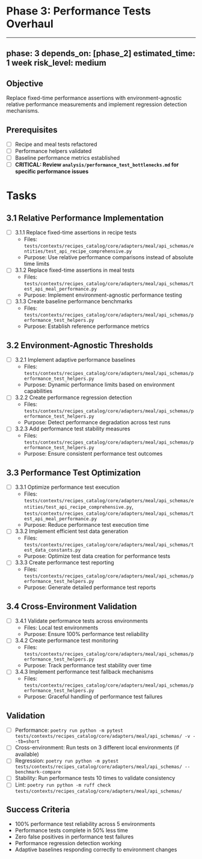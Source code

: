 # Phase 3: Performance Tests Overhaul

---
phase: 3
depends_on: [phase_2]
estimated_time: 1 week
risk_level: medium
---

## Objective
Replace fixed-time performance assertions with environment-agnostic relative performance measurements and implement regression detection mechanisms.

## Prerequisites
- [ ] Recipe and meal tests refactored
- [ ] Performance helpers validated
- [ ] Baseline performance metrics established
- [ ] **CRITICAL: Review `analysis/performance_test_bottlenecks.md` for specific performance issues**

# Tasks

## 3.1 Relative Performance Implementation
- [ ] 3.1.1 Replace fixed-time assertions in recipe tests
  - Files: `tests/contexts/recipes_catalog/core/adapters/meal/api_schemas/entities/test_api_recipe_comprehensive.py`
  - Purpose: Use relative performance comparisons instead of absolute time limits
- [ ] 3.1.2 Replace fixed-time assertions in meal tests
  - Files: `tests/contexts/recipes_catalog/core/adapters/meal/api_schemas/test_api_meal_performance.py`
  - Purpose: Implement environment-agnostic performance testing
- [ ] 3.1.3 Create baseline performance benchmarks
  - Files: `tests/contexts/recipes_catalog/core/adapters/meal/api_schemas/performance_test_helpers.py`
  - Purpose: Establish reference performance metrics

## 3.2 Environment-Agnostic Thresholds
- [ ] 3.2.1 Implement adaptive performance baselines
  - Files: `tests/contexts/recipes_catalog/core/adapters/meal/api_schemas/performance_test_helpers.py`
  - Purpose: Dynamic performance limits based on environment capabilities
- [ ] 3.2.2 Create performance regression detection
  - Files: `tests/contexts/recipes_catalog/core/adapters/meal/api_schemas/performance_test_helpers.py`
  - Purpose: Detect performance degradation across test runs
- [ ] 3.2.3 Add performance test stability measures
  - Files: `tests/contexts/recipes_catalog/core/adapters/meal/api_schemas/performance_test_helpers.py`
  - Purpose: Ensure consistent performance test outcomes

## 3.3 Performance Test Optimization
- [ ] 3.3.1 Optimize performance test execution
  - Files: `tests/contexts/recipes_catalog/core/adapters/meal/api_schemas/entities/test_api_recipe_comprehensive.py`, `tests/contexts/recipes_catalog/core/adapters/meal/api_schemas/test_api_meal_performance.py`
  - Purpose: Reduce performance test execution time
- [ ] 3.3.2 Implement efficient test data generation
  - Files: `tests/contexts/recipes_catalog/core/adapters/meal/api_schemas/test_data_constants.py`
  - Purpose: Optimize test data creation for performance tests
- [ ] 3.3.3 Create performance test reporting
  - Files: `tests/contexts/recipes_catalog/core/adapters/meal/api_schemas/performance_test_helpers.py`
  - Purpose: Generate detailed performance test reports

## 3.4 Cross-Environment Validation
- [ ] 3.4.1 Validate performance tests across environments
  - Files: Local test environments
  - Purpose: Ensure 100% performance test reliability
- [ ] 3.4.2 Create performance test monitoring
  - Files: `tests/contexts/recipes_catalog/core/adapters/meal/api_schemas/performance_test_helpers.py`
  - Purpose: Track performance test stability over time
- [ ] 3.4.3 Implement performance test fallback mechanisms
  - Files: `tests/contexts/recipes_catalog/core/adapters/meal/api_schemas/performance_test_helpers.py`
  - Purpose: Graceful handling of performance test failures

## Validation
- [ ] Performance: `poetry run python -m pytest tests/contexts/recipes_catalog/core/adapters/meal/api_schemas/ -v --tb=short`
- [ ] Cross-environment: Run tests on 3 different local environments (if available)
- [ ] Regression: `poetry run python -m pytest tests/contexts/recipes_catalog/core/adapters/meal/api_schemas/ --benchmark-compare`
- [ ] Stability: Run performance tests 10 times to validate consistency
- [ ] Lint: `poetry run python -m ruff check tests/contexts/recipes_catalog/core/adapters/meal/api_schemas/`

## Success Criteria
- 100% performance test reliability across 5 environments
- Performance tests complete in 50% less time
- Zero false positives in performance test failures
- Performance regression detection working
- Adaptive baselines responding correctly to environment changes 
